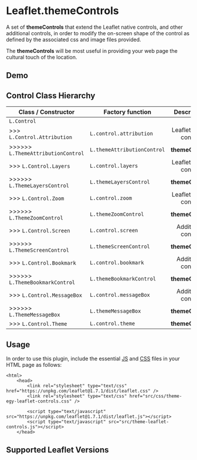 # Leaflet.themeControls

A set of **themeControls** that extend the Leaflet native controls, and other additional controls, in order to modify the on-screen shape of the control as defined by the associated css and image files provided.

The **themeControls** will be most useful in providing your web page the cultural touch of the location.

## Demo



## Control Class Hierarchy

| Class / Constructor                   | Factory function            | Description            | 
|---------------------------------------|-----------------------------|:----------------------:|
| `L.Control`                           |                             |                        |
| >>> `L.Control.Attribution`           | `L.control.attribution`     | Leaflet native control |
| >>>>>> `L.ThemeAttributionControl`    | `L.themeAttributionControl` | **themeControl**       |
| >>> `L.Control.Layers`                | `L.control.layers`          | Leaflet native control |
| >>>>>> `L.ThemeLayersControl`         | `L.themeLayersControl`      | **themeControl**       |
| >>> `L.Control.Zoom`                  | `L.control.zoom`            | Leaflet native control |
| >>>>>> `L.ThemeZoomControl`           | `L.themeZoomControl`        | **themeControl**       |
| >>> `L.Control.Screen`                | `L.control.screen`          | Additional control     |
| >>>>>> `L.ThemeScreenControl`         | `L.themeScreenControl`      | **themeControl**       |
| >>> `L.Control.Bookmark`              | `L.control.bookmark`        | Additional control     |
| >>>>>> `L.ThemeBookmarkControl`       | `L.themeBookmarkControl`    | **themeControl**       |
| >>> `L.Control.MessageBox`            | `L.control.messageBox`      | Additional control     |
| >>>>>> `L.ThemeMessageBox`            | `L.themeMessageBox`         | **themeControl**       |
| >>> `L.Control.Theme`                 | `L.control.theme`           | **themeControl**       |

## Usage

In order to use this plugin, include the essential [JS](src/theme-leaflet-controls.js) and [CSS](src/css/theme-egy-leaflet-controls.css) files in your HTML page as follows:

```
<html>
    <head>
        <link rel="stylesheet" type="text/css" href="https://unpkg.com/leaflet@1.7.1/dist/leaflet.css" />
        <link rel="stylesheet" type="text/css" href="src/css/theme-egy-leaflet-controls.css" />

        <script type="text/javascript" src="https://unpkg.com/leaflet@1.7.1/dist/leaflet.js"></script>
        <script type="text/javascript" src="src/theme-leaflet-controls.js"></script>
    </head>
```

## Supported Leaflet Versions


